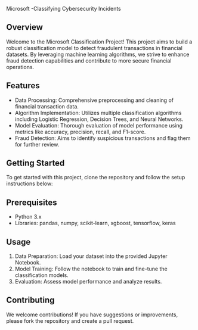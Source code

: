 Microsoft -Classifying Cybersecurity Incidents

Overview
---------
Welcome to the Microsoft Classification Project! This project aims to build a robust classification model to detect fraudulent transactions in financial datasets. By leveraging machine learning algorithms, we strive to enhance fraud detection capabilities and contribute to more secure financial operations.

Features
---------
- Data Processing: Comprehensive preprocessing and cleaning of financial transaction data.
- Algorithm Implementation: Utilizes multiple classification algorithms including Logistic Regression, Decision Trees, and Neural Networks.
- Model Evaluation: Thorough evaluation of model performance using metrics like accuracy, precision, recall, and F1-score.
- Fraud Detection: Aims to identify suspicious transactions and flag them for further review.

Getting Started
---------------
To get started with this project, clone the repository and follow the setup instructions below:

Prerequisites
--------------
- Python 3.x
- Libraries: pandas, numpy, scikit-learn, xgboost, tensorflow, keras

Usage
------
1. Data Preparation: Load your dataset into the provided Jupyter Notebook.
2. Model Training: Follow the notebook to train and fine-tune the classification models.
3. Evaluation: Assess model performance and analyze results.

Contributing
------------
We welcome contributions! If you have suggestions or improvements, please fork the repository and create a pull request.



